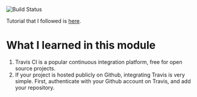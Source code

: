 ![Build Status](https://travis-ci.org/huffleman51/09-travis-coveralls-heroku.svg?branch=master)


Tutorial that I followed is [here](https://github.com/huffleman51/js-stack-from-scratch/blob/master/tutorial/09-travis-coveralls-heroku.md#readme).

# What I learned in this module

1. Travis CI is a popular continuous integration platform, free for open source projects.
1. If your project is hosted publicly on Github, integrating Travis is very simple. First, authenticate with your Github account on Travis, and add your repository.

